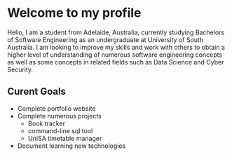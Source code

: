 # Welcome to my profile

Hello, I am a student from Adelaide, Australia, currently studying Bachelors of Software Engineering 
as an undergraduate at University of South Australia. I am looking to improve my skills and work with
others to obtain a higher level of understanding of numerous software engineering concepts as well as
some concepts in related fields such as Data Science and Cyber Security.


## Curent Goals

- Complete portfolio website
- Complete numerous projects
  - Book tracker
  - command-line sql tool
  - UniSA timetable manager
- Document learning new technologies
